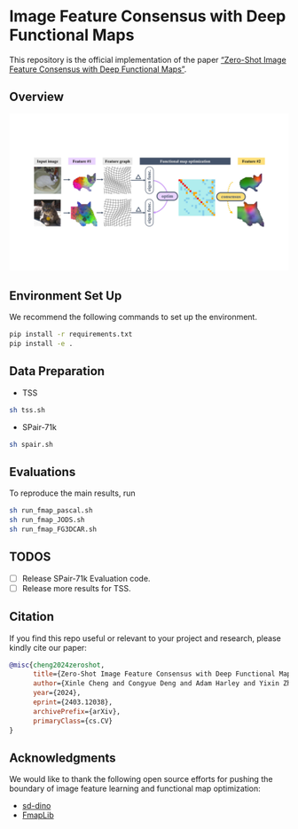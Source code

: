 # Image Feature Consensus with Deep Functional Maps
This repository is the official implementation of the paper [“Zero-Shot Image Feature Consensus with Deep Functional Maps”](https://arxiv.org/abs/2403.12038).


## Overview
![image](teaser.jpg)


## Environment Set Up
We recommend the following commands to set up the environment.

```bash
pip install -r requirements.txt
pip install -e .
```
## Data Preparation
- TSS
```bash
sh tss.sh
```
- SPair-71k
```bash
sh spair.sh
```
## Evaluations
To reproduce the main results, run
```bash
sh run_fmap_pascal.sh
sh run_fmap_JODS.sh
sh run_fmap_FG3DCAR.sh
```

## TODOS
- [ ] Release SPair-71k Evaluation code.
- [ ] Release more results for TSS.

## Citation

If you find this repo useful or relevant to your project and research, please kindly cite our paper:

```bibtex
@misc{cheng2024zeroshot,
      title={Zero-Shot Image Feature Consensus with Deep Functional Maps}, 
      author={Xinle Cheng and Congyue Deng and Adam Harley and Yixin Zhu and Leonidas Guibas},
      year={2024},
      eprint={2403.12038},
      archivePrefix={arXiv},
      primaryClass={cs.CV}
}
```

## Acknowledgments
We would like to thank the following open source efforts for pushing the boundary of image feature learning and functional map optimization:
* [sd-dino](https://github.com/Junyi42/sd-dino)
* [FmapLib](https://github.com/optas/FmapLib)
